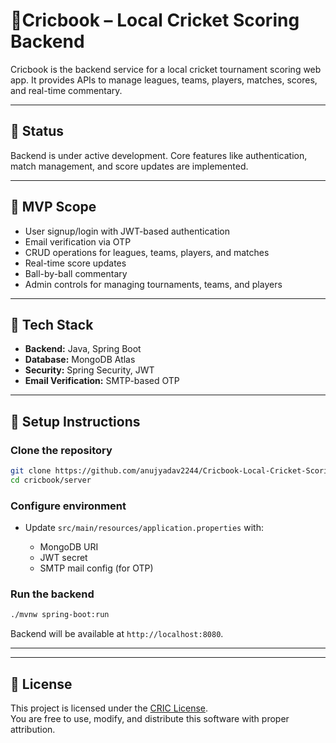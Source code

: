 #  🏏Cricbook – Local Cricket Scoring Backend

Cricbook is the backend service for a local cricket tournament scoring web app. It provides APIs to manage leagues, teams, players, matches, scores, and real-time commentary.

---

## 🚧 Status
Backend is under active development. Core features like authentication, match management, and score updates are implemented.  

---

## 📌 MVP Scope
- User signup/login with JWT-based authentication
- Email verification via OTP
- CRUD operations for leagues, teams, players, and matches
- Real-time score updates
- Ball-by-ball commentary
- Admin controls for managing tournaments, teams, and players

---

## 🧰 Tech Stack
- **Backend:** Java, Spring Boot  
- **Database:** MongoDB Atlas  
- **Security:** Spring Security, JWT  
- **Email Verification:** SMTP-based OTP  

---

## 📂 Setup Instructions

### Clone the repository
```bash
git clone https://github.com/anujyadav2244/Cricbook-Local-Cricket-Scoring-Web-App.git
cd cricbook/server
````

### Configure environment

* Update `src/main/resources/application.properties` with:

  * MongoDB URI
  * JWT secret
  * SMTP mail config (for OTP)

### Run the backend

```bash
./mvnw spring-boot:run
```

Backend will be available at `http://localhost:8080`.

---


---

## 📄 License
This project is licensed under the [CRIC License](./LICENSE).  
You are free to use, modify, and distribute this software with proper attribution.
